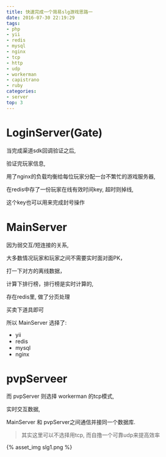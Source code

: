 ```yaml
---
title: 快速完成一个简易slg游戏思路一
date: 2016-07-30 22:19:29
tags:
- php
- yii
- redis
- mysql
- nginx
- tcp
- http
- udp
- workerman
- capistrano
- ruby
categories:
- server
top: 3
---
```





# LoginServer(Gate)

当完成渠道sdk回调验证之后, 

验证完玩家信息, 

用了nginx的负载均衡给每位玩家分配一台不繁忙的游戏服务器, 

在redis中存了一份玩家在线有效时间key, 
超时则掉线, 

这个key也可以用来完成封号操作



# MainServer

因为弱交互/短连接的关系, 

大多数情况玩家和玩家之间不需要实时面对面PK，

打一下对方的离线数据，

计算下排行榜，排行榜是实时计算的, 

存在redis里, 做了分页处理

买卖下道具即可

所以 MainServer 选择了:

- yii
- redis
- mysql
- nginx

<!-- more -->

# pvpServeer

而 pvpServer 则选择 workerman 的tcp模式,

实时交互数据, 

MainServer 和 pvpServer之间通信并接同一个数据库.

> 其实这里可以不选择用tcp, 而自撸一个可靠udp来提高效率

{% asset_img slg1.png %}
